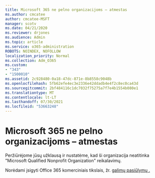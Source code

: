 ```yaml
---
title: Microsoft 365 ne pelno organizacijoms – atmestas
ms.author: cmcatee
author: cmcatee-MSFT
manager: scotv
ms.date: 04/21/2020
ms.reviewer: drjones
ms.audience: Admin
ms.topic: article
ms.service: o365-administration
ROBOTS: NOINDEX, NOFOLLOW
localization_priority: Normal
ms.collection: Adm_O365
ms.custom:
- "343"
- "1500010"
ms.assetid: 2c928480-0a18-47dc-871e-8b8558c9048b
ms.openlocfilehash: 5fb62efe4ec3e2336e42ddadb4e4f2c8ec0ca43d
ms.sourcegitcommit: 2bf484116c1dc7032f75275a7f7e4b1554b080e1
ms.translationtype: MT
ms.contentlocale: lt-LT
ms.lasthandoff: 07/30/2021
ms.locfileid: "53663248"
---
```

# <a name="microsoft-365-for-nonprofits---declined"></a>Microsoft 365 ne pelno organizacijoms – atmestas

Peržiūrėjome jūsų užklausą ir nustatėme, kad ši organizacija neatitinka "Microsoft Qualified Nonprofit Organization" reikalavimų.
  
Norėdami įsigyti Office 365 komerciniais tikslais, žr. [galimų pasiūlymų .](https://portal.office.com/AdminPortal/Home)
